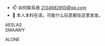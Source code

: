 - 📫 如何联系我 2134692955@qq.com
- 🤡 本人本科在读。可能什么玩意都往这里发发。  

AESLAS  
SMAAWY  

ALONE
<!---
ogios/ogios is a ✨ special ✨ repository because its `README.md` (this file) appears on your GitHub profile.
You can click the Preview link to take a look at your changes.
--->

